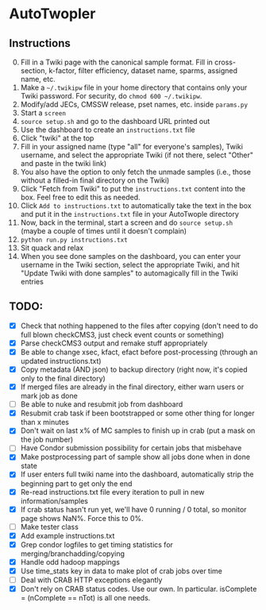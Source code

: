 # AutoTwopler
## Instructions
0. Fill in a Twiki page with the canonical sample format. Fill in cross-section, k-factor, filter efficiency, dataset name, sparms, assigned name, etc.
1. Make a `~/.twikipw` file in your home directory that contains only your Twiki password. For security, do `chmod 600 ~/.twikipw`.
2. Modify/add JECs, CMSSW release, pset names, etc. inside `params.py`
3. Start a `screen`
4. `source setup.sh` and go to the dashboard URL printed out
5. Use the dashboard to create an `instructions.txt` file
  1. Click "twiki" at the top
  2. Fill in your assigned name (type "all" for everyone's samples), Twiki username, and select the appropriate Twiki (if not there, select "Other" and paste in the twiki link)
  3. You also have the option to only fetch the unmade samples (i.e., those without a filled-in final directory on the Twiki)
  4. Click "Fetch from Twiki" to put the `instructions.txt` content into the box. Feel free to edit this as needed.
  5. Click `Add to instructions.txt` to automatically take the text in the box and put it in the `instructions.txt` file in your AutoTwople directory
6. Now, back in the terminal, start a screen and do `source setup.sh` (maybe a couple of times until it doesn't complain)
7. `python run.py instructions.txt`
8. Sit quack and relax
9. When you see done samples on the dashboard, you can enter your username in the Twiki section, select the appropriate Twiki, and hit "Update Twiki with done samples" to automagically fill in the Twiki entries

## TODO:
- [x] Check that nothing happened to the files after copying (don't need to do full blown checkCMS3, just check event counts or something)
- [x] Parse checkCMS3 output and remake stuff appropriately
- [x] Be able to change xsec, kfact, efact before post-processing (through an updated instructions.txt)
- [x] Copy metadata (AND json) to backup directory (right now, it's copied only to the final directory)
- [x] If merged files are already in the final directory, either warn users or mark job as done
- [ ] Be able to nuke and resubmit job from dashboard
- [x] Resubmit crab task if been bootstrapped or some other thing for longer than x minutes
- [x] Don't wait on last x% of MC samples to finish up in crab (put a mask on the job number)
- [ ] Have Condor submission possibility for certain jobs that misbehave
- [x] Make postprocessing part of sample show all jobs done when in done state
- [x] If user enters full twiki name into the dashboard, automatically strip the beginning part to get only the end
- [x] Re-read instructions.txt file every iteration to pull in new information/samples
- [x] If crab status hasn't run yet, we'll have 0 running / 0 total, so monitor page shows NaN%. Force this to 0%.
- [ ] Make tester class
- [x] Add example instructions.txt
- [x] Grep condor logfiles to get timing statistics for merging/branchadding/copying
- [x] Handle odd hadoop mappings
- [x] Use time_stats key in data to make plot of crab jobs over time
- [ ] Deal with CRAB HTTP exceptions elegantly
- [x] Don't rely on CRAB status codes. Use our own. In particular. isComplete = (nComplete == nTot) is all one needs.
